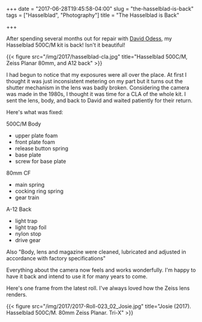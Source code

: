 +++
date = "2017-06-28T19:45:58-04:00"
slug = "the-hasselblad-is-back"
tags = ["Hasselblad", "Photography"]
title = "The Hasselblad is Back"

+++

After spending several months out for repair
with [David Odess](http://david-odess.com/), my Hasselblad 500C/M kit is back!
Isn't it beautiful!

{{< figure src="/img/2017/hasselblad-cla.jpg" title="Hasselblad 500C/M, Zeiss Planar 80mm, and A12 back" >}}

I had begun to notice that my exposures were all over the place. At first I
thought it was just inconsistent metering on my part but it turns out the
shutter mechanism in the lens was badly broken. Considering the camera was made
in the 1980s, I thought it was time for a CLA of the whole kit. I sent the lens,
body, and back to David and waited patiently for their return.

Here's what was fixed:

500C/M Body

- upper plate foam
- front plate foam
- release button spring
- base plate
- screw for base plate

80mm CF

- main spring
- cocking ring spring
- gear train

A-12 Back

- light trap
- light trap foil
- nylon stop
- drive gear

Also "Body, lens and magazine were cleaned, lubricated and adjusted in
accordance with factory specifications"

Everything about the camera now feels and works wonderfully. I'm happy to have it
back and intend to use it for many years to come.

Here's one frame from the latest roll. I've always loved how the Zeiss lens renders.

{{< figure src="/img/2017/2017-Roll-023_02_Josie.jpg" 
    title="Josie (2017). Hasselblad 500C/M. 80mm Zeiss Planar. Tri-X" >}}

